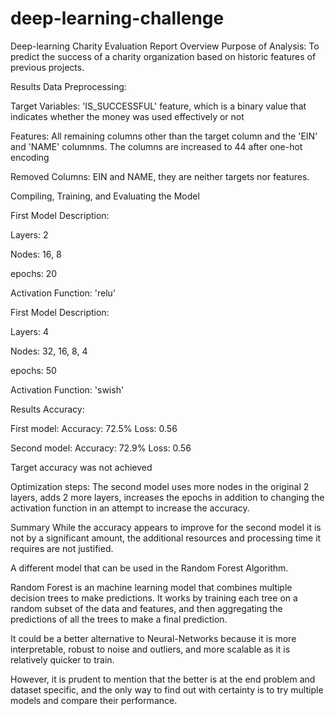# deep-learning-challenge

Deep-learning Charity Evaluation Report
Overview
Purpose of Analysis: To predict the success of a charity organization based on historic features of previous projects.

Results
Data Preprocessing:

Target Variables: 'IS_SUCCESSFUL' feature, which is a binary value that indicates whether the money was used effectively or not

Features: All remaining columns other than the target column and the 'EIN' and 'NAME' columnms. The columns are increased to 44 after one-hot encoding

Removed Columns: EIN and NAME, they are neither targets nor features.

Compiling, Training, and Evaluating the Model

First Model Description:

Layers: 2

Nodes: 16, 8

epochs: 20

Activation Function: 'relu'

First Model Description:

Layers: 4

Nodes: 32, 16, 8, 4

epochs: 50

Activation Function: 'swish'

Results Accuracy:

First model: Accuracy: 72.5% Loss: 0.56

Second model: Accuracy: 72.9% Loss: 0.56

Target accuracy was not achieved

Optimization steps: The second model uses more nodes in the original 2 layers, adds 2 more layers, increases the epochs in addition to changing the activation function in an attempt to increase the accuracy.

Summary
While the accuracy appears to improve for the second model it is not by a significant amount, the additional resources and processing time it requires are not justified.

A different model that can be used in the Random Forest Algorithm.

Random Forest is an machine learning model that combines multiple decision trees to make predictions. It works by training each tree on a random subset of the data and features, and then aggregating the predictions of all the trees to make a final prediction.

It could be a better alternative to Neural-Networks because it is more interpretable, robust to noise and outliers, and more scalable as it is relatively quicker to train.

However, it is prudent to mention that the better is at the end problem and dataset specific, and the only way to find out with certainty is to try multiple models and compare their performance.

